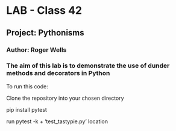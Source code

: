 # LAB - Class 42

## Project: Pythonisms

### Author: Roger Wells

### The aim of this lab is to demonstrate the use of dunder methods and decorators in Python

To run this code:

Clone the repository into your chosen directory

pip install pytest

run pytest -k + ‘test_tastypie.py’ location
